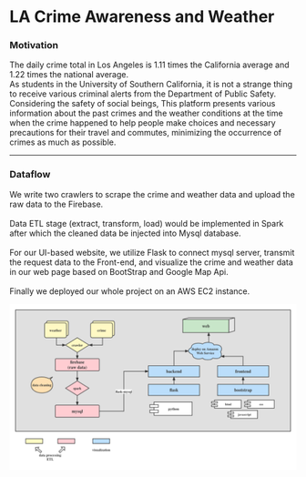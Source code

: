 # LA Crime Awareness and Weather
### Motivation
The daily crime total in Los Angeles is 1.11 times the California average and 1.22 times the national average.
<br>
As students in the University of Southern California, it is not a strange thing to receive various criminal alerts from the Department of Public Safety.
<br/>
Considering the safety of social beings, This platform presents various information about the past crimes and the weather conditions at the time when the crime happened to help people make choices and necessary precautions for their travel and commutes, minimizing the occurrence of crimes as much as possible.

<hr>

### Dataflow
We write two crawlers to scrape the crime and weather data
and upload the raw data to the Firebase.
<br><br>
Data ETL stage (extract, transform, load) would be implemented in Spark after which the cleaned data be injected into Mysql database.
<br><br>
For our UI-based website, we utilize Flask to connect mysql server, transmit the request data to the Front-end,
and visualize the crime and weather data in our web page based on BootStrap and Google Map Api.
<br><br>
Finally we deployed our whole project on an AWS EC2 instance.

![avatar](/crimeFlask/static/images/dataflow.png)